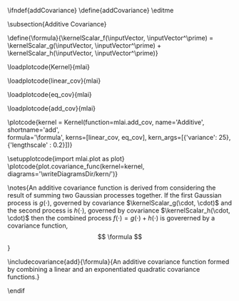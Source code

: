 \ifndef{addCovariance}
\define{addCovariance}
\editme

\subsection{Additive Covariance}

\define{\formula}{\kernelScalar_f(\inputVector, \inputVector^\prime) = \kernelScalar_g(\inputVector, \inputVector^\prime) + \kernelScalar_h(\inputVector, \inputVector^\prime)}

\loadplotcode{Kernel}{mlai}

\loadplotcode{linear_cov}{mlai}

\loadplotcode{eq_cov}{mlai}

\loadplotcode{add_cov}{mlai}

\plotcode{kernel = Kernel(function=mlai.add_cov,
                     name='Additive',
                     shortname='add',                     
                     formula='\formula', 
                     kerns=[linear_cov, eq_cov], 
                     kern_args=[{'variance': 25}, {'lengthscale' : 0.2}])}

\setupplotcode{import mlai.plot as plot}
\plotcode{plot.covariance_func(kernel=kernel, diagrams='\writeDiagramsDir/kern/')}

\notes{An additive covariance function is derived from considering the result of summing two Gaussian processes together. If the first Gaussian process is $g(\cdot)$, governed by covariance $\kernelScalar_g(\cdot, \cdot)$ and the second process is $h(\cdot)$, governed by covariance $\kernelScalar_h(\cdot, \cdot)$ then the combined process $f(\cdot) = g(\cdot) + h(\cdot)$ is govererned by a covariance function,
$$
\formula
$$
}

\includecovariance{add}{\formula}{An additive covariance function formed by combining a linear and an exponentiated quadratic covariance functions.}

\endif
